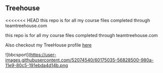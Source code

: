 ## Treehouse

<<<<<<< HEAD
this repo is for all my course files completed through teamtreehouse.com 


 this repo is for all my course files completed through teamtreehouse.com 

Also checkout my TreeHouse profile [here](https://github.com/Ethshaam)


![bbcsport](https://user-images.githubusercontent.com/52074540/60175035-56828500-980a-11e9-80c5-191ebda4d14b.png

